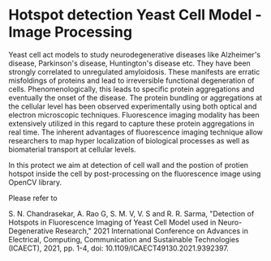 # Hotspot detection Yeast Cell Model - Image Processing

Yeast cell act models to study neurodegenerative diseases like Alzheimer's disease, Parkinson's disease, Huntington's disease etc. They have been strongly correlated to unregulated amyloidosis. These manifests are erratic misfoldings of proteins and lead to irreversible functional degeneration of cells. Phenomenologically, this leads to specific protein aggregations and eventually the onset of the disease. The protein bundling or aggregations at the cellular level has been observed experimentally using both optical and electron microscopic techniques. Fluorescence imaging modality has been extensively utilized in this regard to capture these protein aggregations in real time. The inherent advantages of fluorescence imaging technique allow researchers to map hyper localization of biological processes as well as biomaterial transport at cellular levels.  

In this protect we aim at detection of cell wall and the postion of protien hotspot inside the cell by post-processing on the fluorescence image using OpenCV library.

Please refer to

S. N. Chandrasekar, A. Rao G, S. M. V, V. S and R. R. Sarma,
"Detection of Hotspots in Fluorescence Imaging of Yeast Cell Model used in Neuro-Degenerative Research," 2021
International Conference on Advances in Electrical, Computing, Communication and Sustainable Technologies (ICAECT), 2021, pp. 1-4, 
doi: 10.1109/ICAECT49130.2021.9392397.
